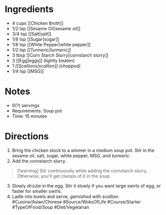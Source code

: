 # Ingredients
- 4 cups [[Chicken Broth]]
- 1/2 tsp [[Sesame Oil|sesame oil]]
- 3/4 tsp [[Salt|salt]]
- 1/8 tsp [[Sugar|sugar]]
- 1/8 tsp [[White Pepper|white pepper]]
- *1/2 tsp [[Turmeric|turmeric]]*
- 3 tbsp [[Corn Starch Slurry|cornstarch slurry]]
- 3 [[Egg|eggs]] (lightly beaten)
- *1 [[Scallions|scallion]] (chopped)*
- 1/4 tsp [[MSG]]
# Notes
- 6(?) servings
- Requirements: Soup pot
- Time: 15 minutes
# Directions
1. Bring the chicken stock to a simmer in a medium soup pot. Stir in the sesame oil, salt, sugar, white pepper, MSG, *and turmeric.*
2. Add the cornstarch slurry.
> [!warning] Stir continuously while adding the cornstarch slurry. Otherwise, you'll get clumps of it in the soup.
3. Slowly drizzle in the egg.  Stir it slowly if you want large swirls of egg, or faster for smaller swirls. 
4. Ladle into bowls and serve, *garnished with scallion*.
#Cuisine/Asian/Chinese #Source/WoksOfLife #Course/Starter #TypeOfFood/Soup #Diet/Vegetarian  